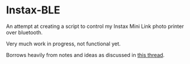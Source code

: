# Instax-BLE

An attempt at creating a script to control my Instax Mini Link photo printer over bluetooth.

Very much work in progress, not functional yet.

Borrows heavily from notes and ideas as discussed in [this thread](https://github.com/jpwsutton/instax_api/issues/21#issuecomment-1352639100).
